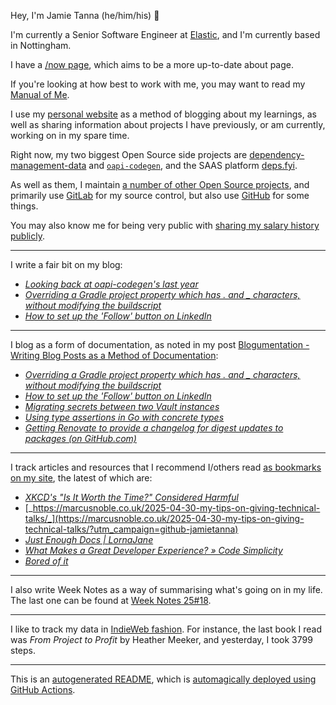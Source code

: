 Hey, I'm Jamie
Tanna (he/him/his) 👋

I'm currently a Senior Software Engineer at [Elastic](https://elastic.co/), and I'm currently based in Nottingham.

I have a [/now page](https://www.jvt.me/now/?utm_campaign=github-jamietanna), which aims to be a more up-to-date about page.

If you're looking at how best to work with me, you may want to read my [Manual of Me](https://manual.jvt.me/?utm_campaign=github-jamietanna).

I use my [personal website](https://www.jvt.me/?utm_campaign=github-jamietanna) as a method of blogging about my learnings, as well as sharing information about projects I have previously, or am currently, working on in my spare time.

Right now, my two biggest Open Source side projects are [dependency-management-data](https://dmd.tanna.dev) and [`oapi-codegen`](https://github.com/deepmap/oapi-codegen/), and the SAAS platform [deps.fyi](https://deps.fyi).

As well as them, I maintain [a number of other Open Source projects](https://www.jvt.me/open-source/?utm_campaign=github-jamietanna), and primarily use [GitLab](https://gitlab.com/jamietanna) for my source control, but also use [GitHub](https://github.com/jamietanna) for some things.

You may also know me for being very public with [sharing my salary history publicly](https://www.jvt.me/salary/?utm_campaign=github-jamietanna).

---

I write a fair bit on my blog:


- [_Looking back at oapi-codegen's last year_](https://www.jvt.me/posts/2025/05/15/oapi-codegen-2024/?utm_campaign=github-jamietanna)
- [_Overriding a Gradle project property which has . and _ characters, without modifying the buildscript_](https://www.jvt.me/posts/2025/05/14/gradle-env-property/?utm_campaign=github-jamietanna)
- [_How to set up the 'Follow' button on LinkedIn_](https://www.jvt.me/posts/2025/05/13/linkedin-enable-follows/?utm_campaign=github-jamietanna)

---

I blog as a form of documentation, as noted in my post [Blogumentation - Writing Blog Posts as a Method of Documentation](https://www.jvt.me/posts/2017/06/25/blogumentation/?utm_campaign=github-jamietanna):


- [_Overriding a Gradle project property which has . and _ characters, without modifying the buildscript_](https://www.jvt.me/posts/2025/05/14/gradle-env-property/?utm_campaign=github-jamietanna)
- [_How to set up the 'Follow' button on LinkedIn_](https://www.jvt.me/posts/2025/05/13/linkedin-enable-follows/?utm_campaign=github-jamietanna)
- [_Migrating secrets between two Vault instances_](https://www.jvt.me/posts/2025/05/13/migrate-vault-path/?utm_campaign=github-jamietanna)
- [_Using type assertions in Go with concrete types_](https://www.jvt.me/posts/2025/05/10/go-type-assertion-concrete/?utm_campaign=github-jamietanna)
- [_Getting Renovate to provide a changelog for digest updates to packages (on GitHub.com)_](https://www.jvt.me/posts/2025/05/08/renovate-digest-changelog/?utm_campaign=github-jamietanna)

---

I track articles and resources that I recommend I/others read [as bookmarks on my site](https://www.jvt.me/kind/bookmarks/?utm_campaign=github-jamietanna), the latest of which are:


- [_XKCD's "Is It Worth the Time?" Considered Harmful_](https://will-keleher.com/posts/its-not-worth-the-time-yet.html?utm_campaign=github-jamietanna)
- [_https://marcusnoble.co.uk/2025-04-30-my-tips-on-giving-technical-talks/_](https://marcusnoble.co.uk/2025-04-30-my-tips-on-giving-technical-talks/?utm_campaign=github-jamietanna)
- [_Just Enough Docs | LornaJane_](https://lornajane.net/posts/2025/just-enough-docs?utm_campaign=github-jamietanna)
- [_What Makes a Great Developer Experience? » Code Simplicity_](https://www.codesimplicity.com/post/what-makes-a-great-developer-experience/?utm_campaign=github-jamietanna)
- [_Bored of it_](https://paulrobertlloyd.com/2025/087/a1/bored/?utm_campaign=github-jamietanna)

---

I also write Week Notes as a way of summarising what's going on in my life. The last one can be found at [Week Notes 25#18](https://www.jvt.me/week-notes/2025/18/?utm_campaign=github-jamietanna).

---

I like to track my data in [IndieWeb fashion](https://indieweb.org/why). For instance, the last book I read was _From Project to Profit_ by Heather Meeker, and yesterday, I took 3799 steps.

---
This is an [autogenerated README](https://www.jvt.me/posts/2022/01/12/autogenerated-profile-readme/?utm_campaign=github-jamietanna), which is [automagically deployed using GitHub Actions](https://github.com/jamietanna/jamietanna/blob/main/.github/workflows/rebuild.yml).
